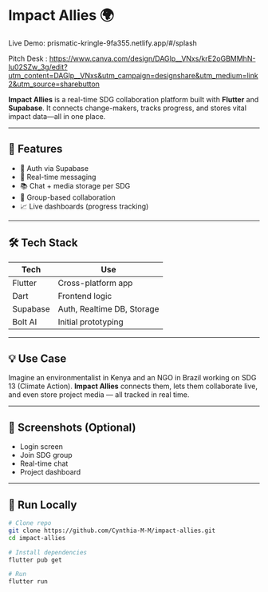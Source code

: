# Impact Allies 🌍
Live Demo: prismatic-kringle-9fa355.netlify.app/#/splash

Pitch Desk : https://www.canva.com/design/DAGlp__VNxs/krE2oGBMMhN-Iu02SZw_3g/edit?utm_content=DAGlp__VNxs&utm_campaign=designshare&utm_medium=link2&utm_source=sharebutton

**Impact Allies** is a real-time SDG collaboration platform built with **Flutter** and **Supabase**. It connects change-makers, tracks progress, and stores vital impact data—all in one place.

---

## 🚀 Features

- 🔐 Auth via Supabase
- 💬 Real-time messaging
- 📚 Chat + media storage per SDG
- 👥 Group-based collaboration
- 📈 Live dashboards (progress tracking)

---

## 🛠 Tech Stack

| Tech | Use |
|------|-----|
| Flutter | Cross-platform app |
| Dart | Frontend logic |
| Supabase | Auth, Realtime DB, Storage |
| Bolt AI | Initial prototyping |

---

## 💡 Use Case

Imagine an environmentalist in Kenya and an NGO in Brazil working on SDG 13 (Climate Action). **Impact Allies** connects them, lets them collaborate live, and even store project media — all tracked in real time.

---

## 📸 Screenshots (Optional)

- Login screen
- Join SDG group
- Real-time chat
- Project dashboard

---

## 🧪 Run Locally

```bash
# Clone repo
git clone https://github.com/Cynthia-M-M/impact-allies.git
cd impact-allies

# Install dependencies
flutter pub get

# Run
flutter run
